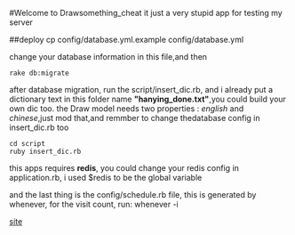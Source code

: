 #Welcome to Drawsomething_cheat
it just a very stupid app for testing my server

##deploy
    cp config/database.yml.example config/database.yml

change your database information in this file,and then
   
    rake db:migrate

after database migration, run the script/insert_dic.rb, and i already put a dictionary text in this folder name **"hanying_done.txt"**,you could build your own dic too. the Draw model needs two properties : *english* and *chinese*,just mod that,and remmber to change thedatabase config in insert_dic.rb too

    cd script
    ruby insert_dic.rb

this apps requires **redis**, you could change your redis config in application.rb, i used $redis to be the global variable

and the last thing is the config/schedule.rb file, this is generated by whenever, for the visit count, run:
    whenever -i

[site](http://www.gu-da.com)
